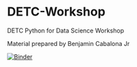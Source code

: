 # DETC-Workshop
DETC Python for Data Science Workshop


Material prepared by Benjamin Cabalona Jr

[![Binder](https://mybinder.org/badge_logo.svg)](https://mybinder.org/v2/gh/benjcabalona1029/DETC-Workshop/master)
